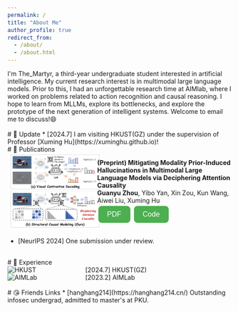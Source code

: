 ```yaml
---
permalink: /
title: "About Me"
author_profile: true
redirect_from: 
  - /about/
  - /about.html
---
```


I'm The_Martyr, a third-year undergraduate student interested in artificial intelligence. My current research interest is in multimodal large language models. Prior to this, I had an unforgettable research time at AIMlab, where I worked on problems related to action recognition and causal reasoning. I hope to learn from MLLMs, explore its bottlenecks, and explore the prototype of the next generation of intelligent systems. Welcome to email me to discuss!😄

<br>
# 📅 Update
* [2024.7] I am visiting HKUST(GZ) under the supervision of Professor [Xuming Hu](https://xuminghu.github.io)!

<br>
# 📝 Publications

<div style="display: flex; align-items: center;">
  <div style="flex: 1;">
    <img src="/images/pipeline.png" alt="Flowchart" style="max-width: 110%;">
  </div>
  <div style="width: 60%; padding-left: 10px;">
    <p><strong>(Preprint) Mitigating Modality Prior-Induced Hallucinations in Multimodal Large Language Models via Deciphering Attention Causality</strong></p>
    <p><strong>Guanyu Zhou</strong>, Yibo Yan, Xin Zou, Kun Wang, Aiwei Liu, Xuming Hu</p>
    <a href="https://arxiv.org/pdf/2410.04780" target="_blank"><button>PDF</button></a> 
    <a href="https://github.com/The-Martyr/CausalMM" target="_blank"><button>Code</button></a>
  </div>
</div>

<style>
p {
    margin: 0; /* Remove default margin */
    padding: 0; /* Remove default padding */
}
button {
  background-color: #4CAF50; /* Green background */
  border: none; /* No border */
  color: white; /* White text */
  padding: 10px 20px; /* Padding */
  text-align: center; /* Centered text */
  text-decoration: none; /* No underline */
  display: inline-block; /* Inline block */
  font-size: 16px; /* Font size */
  margin: 4px 2px; /* Margin */
  cursor: pointer; /* Pointer cursor */
  border-radius: 8px; /* Rounded corners */
}
</style>

* [NeurIPS 2024] One submission under review.

<br>
# 📇 Experience

<div style="display: flex; align-items: center;">
  <div style="flex: 1;">
    <img src="https://hkust.edu.hk/sites/default/files/images/UST_L3.svg" alt="HKUST" style="max-width: 60%; width: 150px; height: auto;">
  </div>
  <div style="flex: 2; padding-left: 10px;">
    <p>[2024.7] HKUST(GZ)</p>
  </div>
</div>

<div style="display: flex; align-items: center;">
  <div style="flex: 1;">
    <img src="/images/AIMLab.jpg" alt="AIMLab" style="max-width: 80%; width: 200px; height: auto;">
  </div>
  <div style="flex: 2; padding-left: 10px;">
    <p>[2023.2] AIMLab</p>
  </div>
</div>

<br>
# 😘 Friends Links
* [hanghang214](https://hanghang214.cn/) Outstanding infosec undergrad, admitted to master's at PKU.
